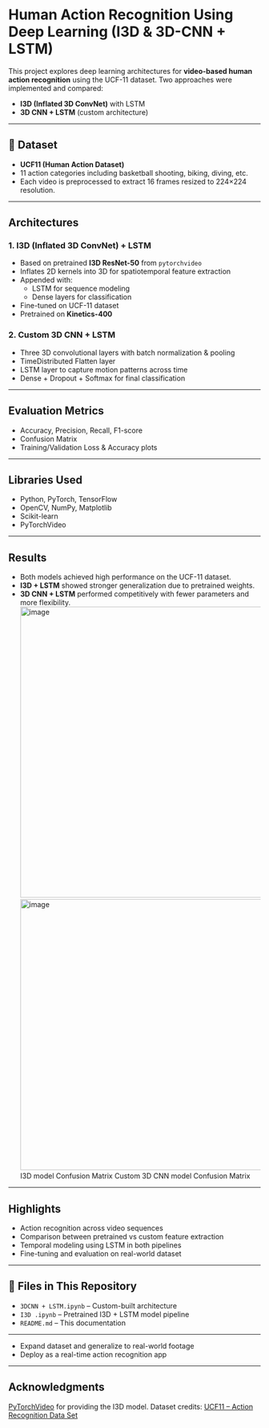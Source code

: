 # Human Action Recognition Using Deep Learning (I3D & 3D-CNN + LSTM)

This project explores deep learning architectures for **video-based human action recognition** using the UCF-11 dataset. Two approaches were implemented and compared:  
- **I3D (Inflated 3D ConvNet)** with LSTM  
- **3D CNN + LSTM** (custom architecture)  

---

## 📁 Dataset
- **UCF11 (Human Action Dataset)**
- 11 action categories including basketball shooting, biking, diving, etc.
- Each video is preprocessed to extract 16 frames resized to 224×224 resolution.

---

## Architectures

### 1. I3D (Inflated 3D ConvNet) + LSTM
- Based on pretrained **I3D ResNet-50** from `pytorchvideo`
- Inflates 2D kernels into 3D for spatiotemporal feature extraction
- Appended with:
  - LSTM for sequence modeling
  - Dense layers for classification
- Fine-tuned on UCF-11 dataset  
-  Pretrained on **Kinetics-400**

### 2. Custom 3D CNN + LSTM
- Three 3D convolutional layers with batch normalization & pooling
- TimeDistributed Flatten layer
- LSTM layer to capture motion patterns across time
- Dense + Dropout + Softmax for final classification

---

## Evaluation Metrics
- Accuracy, Precision, Recall, F1-score
- Confusion Matrix
- Training/Validation Loss & Accuracy plots

---

## Libraries Used
- Python, PyTorch, TensorFlow
- OpenCV, NumPy, Matplotlib
- Scikit-learn
- PyTorchVideo

---

##  Results
- Both models achieved high performance on the UCF-11 dataset.
- **I3D + LSTM** showed stronger generalization due to pretrained weights.
- **3D CNN + LSTM** performed competitively with fewer parameters and more flexibility.
<img width="685" height="580" alt="image" src="https://github.com/user-attachments/assets/83b0b3e1-c1e6-47ab-a2a1-f7aa18c455c1" />             <img width="685" height="540" alt="image" src="https://github.com/user-attachments/assets/3473a146-4914-4e82-ad03-66511ec838b0" />
  I3D model Confusion Matrix                                                                                                                             Custom 3D CNN model Confusion Matrix 
 

---

##  Highlights
- Action recognition across video sequences
- Comparison between pretrained vs custom feature extraction
- Temporal modeling using LSTM in both pipelines
- Fine-tuning and evaluation on real-world dataset

---

## 📂 Files in This Repository
- `3DCNN + LSTM.ipynb` – Custom-built architecture
- `I3D .ipynb` – Pretrained I3D + LSTM model pipeline
- `README.md` – This documentation

---

- Expand dataset and generalize to real-world footage
- Deploy as a real-time action recognition app

---
## Acknowledgments
[PyTorchVideo](https://pytorchvideo.org) for providing the I3D model.
Dataset credits: [UCF11 – Action Recognition Data Set](https://www.crcv.ucf.edu/data/UCF_YouTube_Action.php) 
